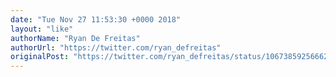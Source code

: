 ```yaml
---
date: "Tue Nov 27 11:53:30 +0000 2018"
layout: "like"
authorName: "Ryan De Freitas"
authorUrl: "https://twitter.com/ryan_defreitas"
originalPost: "https://twitter.com/ryan_defreitas/status/1067385925666254849"
---
```

